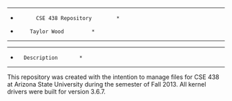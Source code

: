 *******************************************
*    	    CSE 438 Repository   	  *
*	      Taylor Wood		  *
*******************************************

*******************************************
*	 	Description		  *
*******************************************
This repository was created with the
intention to manage files for CSE 438 at 
Arizona State University during the 
semester of Fall 2013. All kernel drivers
were built for version 3.6.7.


